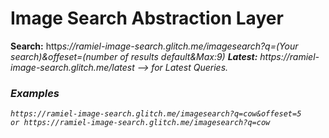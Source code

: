 # Image Search Abstraction Layer

**Search:** http<i><i>s://ramiel-image-search.glitch.me/imagesearch?q=(Your search)&offeset=(number of results default&Max:9) 
 **Latest:** http<i><i>s://ramiel-image-search.glitch.me/latest --> for Latest Queries.
### Examples
```
https://ramiel-image-search.glitch.me/imagesearch?q=cow&offeset=5
or https://ramiel-image-search.glitch.me/imagesearch?q=cow
```
